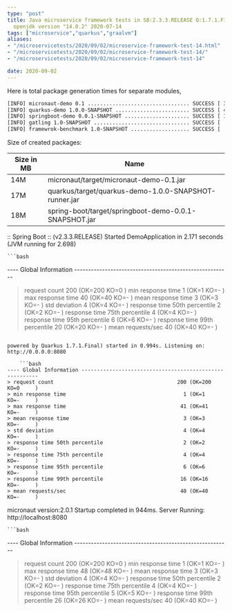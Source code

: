```yaml
---
type: "post"
title: Java microservice framework tests in SB:2.3.3.RELEASE Q:1.7.1.Final M:2.0.1
  openjdk version "14.0.2" 2020-07-14
tags: ["microservice","quarkus","graalvm"]
aliases:
- "/microservicetests/2020/09/02/microservice-framework-test-14.html"
- "/microservicetests/2020/09/02/microservice-framework-test-14/"
- "/microservicetests/2020/09/02/microservice-framework-test-14"

date: 2020-09-02
---
```

 
Here is total package generation times for separate modules,
```bash
[INFO] micronaut-demo 0.1 ................................. SUCCESS [ 37.007 s]
[INFO] quarkus-demo 1.0.0-SNAPSHOT ........................ SUCCESS [ 46.211 s]
[INFO] springboot-demo 0.0.1-SNAPSHOT ..................... SUCCESS [ 11.173 s]
[INFO] gatling 1.0-SNAPSHOT ............................... SUCCESS [  0.053 s]
[INFO] framewrok-benchmark 1.0-SNAPSHOT ................... SUCCESS [  0.000 s]
```
Size of created packages:

| Size in MB |  Name |
|------------|-------|
| 14M | micronaut/target/micronaut-demo-0.1.jar |
| 17M | quarkus/target/quarkus-demo-1.0.0-SNAPSHOT-runner.jar |
| 18M | spring-boot/target/springboot-demo-0.0.1-SNAPSHOT.jar |


:: Spring Boot :: (v2.3.3.RELEASE) Started DemoApplication in 2.171 seconds (JVM running for 2.698)

    ```bash
---- Global Information --------------------------------------------------------
> request count                                        200 (OK=200    KO=0     )
> min response time                                      1 (OK=1      KO=-     )
> max response time                                     40 (OK=40     KO=-     )
> mean response time                                     3 (OK=3      KO=-     )
> std deviation                                          4 (OK=4      KO=-     )
> response time 50th percentile                          2 (OK=2      KO=-     )
> response time 75th percentile                          4 (OK=4      KO=-     )
> response time 95th percentile                          6 (OK=6      KO=-     )
> response time 99th percentile                         20 (OK=20     KO=-     )
> mean requests/sec                                     40 (OK=40     KO=-     )
```

powered by Quarkus 1.7.1.Final) started in 0.994s. Listening on: http://0.0.0.0:8080

    ```bash
---- Global Information --------------------------------------------------------
> request count                                        200 (OK=200    KO=0     )
> min response time                                      1 (OK=1      KO=-     )
> max response time                                     41 (OK=41     KO=-     )
> mean response time                                     3 (OK=3      KO=-     )
> std deviation                                          4 (OK=4      KO=-     )
> response time 50th percentile                          2 (OK=2      KO=-     )
> response time 75th percentile                          4 (OK=4      KO=-     )
> response time 95th percentile                          6 (OK=6      KO=-     )
> response time 99th percentile                         16 (OK=16     KO=-     )
> mean requests/sec                                     40 (OK=40     KO=-     )
```

micronaut version:2.0.1 Startup completed in 944ms. Server Running: http://localhost:8080

    ```bash
---- Global Information --------------------------------------------------------
> request count                                        200 (OK=200    KO=0     )
> min response time                                      1 (OK=1      KO=-     )
> max response time                                     48 (OK=48     KO=-     )
> mean response time                                     3 (OK=3      KO=-     )
> std deviation                                          4 (OK=4      KO=-     )
> response time 50th percentile                          2 (OK=2      KO=-     )
> response time 75th percentile                          4 (OK=4      KO=-     )
> response time 95th percentile                          5 (OK=5      KO=-     )
> response time 99th percentile                         26 (OK=26     KO=-     )
> mean requests/sec                                     40 (OK=40     KO=-     )
```
